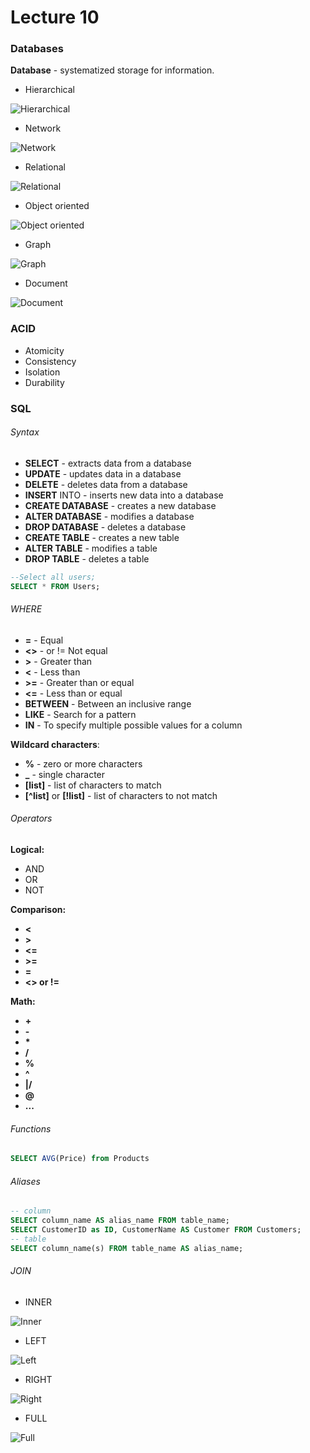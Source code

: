 # Lecture 10

### Databases

**Database** - systematized storage for information.

- Hierarchical

![Hierarchical](./hierarchical.png)

- Network

![Network](./network.png)

- Relational

![Relational](./relational.png ':size=600x272')

- Object oriented

![Object oriented](./object-oriented.jpg ':size=400x296')

- Graph

![Graph](./graph.jpg)

- Document

![Document](./document.png ':size=500x207')

### ACID

- Atomicity
- Consistency
- Isolation
- Durability

### SQL

###### Syntax

- **SELECT** - extracts data from a database
- **UPDATE** - updates data in a database
- **DELETE** - deletes data from a database
- **INSERT** INTO - inserts new data into a database
- **CREATE DATABASE** - creates a new database
- **ALTER DATABASE** - modifies a database
- **DROP DATABASE** - deletes a database
- **CREATE TABLE** - creates a new table
- **ALTER TABLE** - modifies a table
- **DROP TABLE** - deletes a table

```sql
--Select all users;
SELECT * FROM Users;
```

###### WHERE

- **=** -  Equal
- **<>** -  or != Not equal
- **>** -  Greater than
- **<** -  Less than
- **>=** -  Greater than or equal
- **<=** -  Less than or equal
- **BETWEEN** -  Between an inclusive range
- **LIKE** -  Search for a pattern
- **IN** -  To specify multiple possible values for a column

**Wildcard characters**:
- **%** - zero or more characters
- **_** - single character
- **[list]** - list of characters to match
- **[^list]** or **[!list]** - list of characters to not match

###### Operators

**Logical:**
- AND
- OR
- NOT

**Comparison:**
- **<**
- **>**
- **<=**
- **>=**
- **=**
- **<> or !=**

**Math:**
- **+**
- **-**
- **\***
- **/**
- **%**
- **^**
- **|/**
- **@**
- **...**


###### Functions

```sql
SELECT AVG(Price) from Products
```

###### Aliases

```sql
-- column
SELECT column_name AS alias_name FROM table_name;
SELECT CustomerID as ID, CustomerName AS Customer FROM Customers;
-- table
SELECT column_name(s) FROM table_name AS alias_name;
```

###### JOIN

- INNER

![Inner](./inner.jpg ':size=200x135')

- LEFT

![Left](./left.jpg ':size=200x135')

- RIGHT

![Right](./right.jpg ':size=200x135')

- FULL

![Full](./full.jpg)
